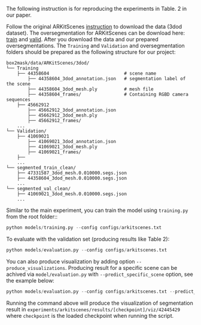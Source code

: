 The following instruction is for reproducing the experiments in Table. 2 in our paper. 

Follow the original ARKitScenes [instruction](https://github.com/apple/ARKitScenes/blob/main/DATA.md) to download the data (3dod dataset). 
The oversegmentation for ARKitScenes can be download here: [train](https://datasets.d2.mpi-inf.mpg.de/box2mask/segmented_train_clean.tar.gz) and [valid](https://datasets.d2.mpi-inf.mpg.de/box2mask/segmented_val_clean.tar.gz).
After you download the data and our prepared oversegmentations. The `Training` and `Validation` and oversegmentation folders should be prepared as the following structure for our project:

```
box2mask/data/ARKitScenes/3dod/
└── Training
    ├── 44358604                            # scene name
        ├── 44358604_3dod_annotation.json   # segmentation label of the scene
        ├── 44358604_3dod_mesh.ply          # mesh file 
        ├── 44358604_frames/                # Containing RGBD camera sequences 
    ├── 45662912
        ├── 45662912_3dod_annotation.json  
        ├── 45662912_3dod_mesh.ply  
        ├── 45662912_frames/
    ...
└── Validation/
    ├── 41069021
        ├── 41069021_3dod_annotation.json  
        ├── 41069021_3dod_mesh.ply  
        ├── 41069021_frames/
    ├──
    ...   
└── segmented_train_clean/
    ├── 47331587_3dod_mesh.0.010000.segs.json
    ├── 44358604_3dod_mesh.0.010000.segs.json
    ...
└── segmented_val_clean/
    ├── 41069021_3dod_mesh.0.010000.segs.json
    ...
```

Similar to the main experiment, you can train the model using `training.py` from the root folder::

```python
python models/training.py --config configs/arkitscenes.txt
```

To evaluate with the validation set (producing results like Table 2):

```python
python models/evaluation.py --config configs/arkitscenes.txt
```

You can also produce visualization by adding option `--produce_visualizations`. Producing result for a specific scene can be achived via `model/evaluation.py` with `--predict_specific_scene` option, see the example below:

```python
python models/evaluation.py --config configs/arkitscenes.txt --predict_specific_scene 42445429 --produce_visualizations
```

Running the command above will produce the visualization of segmentation result in `experiments/arkitscenes/results/[checkpoint]/viz/42445429` where `checkpoint` is the loaded checkpoint when running the script.